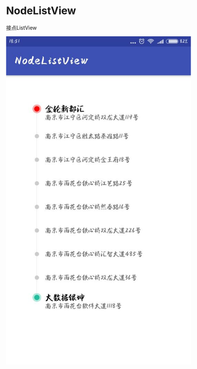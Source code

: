 # NodeListView
接点ListView

![image](https://github.com/LiLiTaBaBa/NodeListView/raw/master/kuaizhao.jpg)
